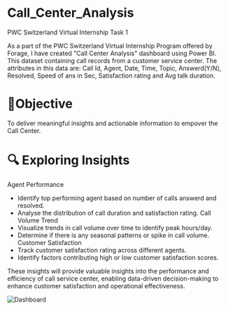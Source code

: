 # Call_Center_Analysis
PWC Switzerland Virtual Internship Task 1

As a part of the PWC Switzerland Virtual Internship Program offered by Forage, I have created "Call Center Analysis" dashboard using Power BI. This dataset containing call records from a customer service center. The attributes in this data are: Call Id, Agent, Date, Time, Topic, Answerd(Y/N), Resolved, Speed of ans in Sec, Satisfaction rating and Avg talk duration.

# 🎯Objective
To deliver meaningful insights and actionable information to empover the Call Center.

# 🔍 Exploring Insights
 Agent Performance
   * Identify top performing agent based on number of calls answerd and resolved.
   * Analyse the distribution of call duration and satisfaction rating.
 Call Volume Trend
   * Visualize trends in call volume over time to identify peak hours/day.
   * Determine if there is any seasonal patterns or spike in call volume.
 Customer Satisfaction
   * Track customer satisfaction rating across different agents.
   * Identify factors contributing high or low customer satisfaction scores.
   

  These insights will provide valuable insights into the performance and efficiency of call service center, enabling data-driven decision-making  to enhance customer satisfaction and operational effectiveness.


  
![Dashboard](https://github.com/Rupali4sr/Call_Center_Analysis/assets/143262390/d6180e03-f93e-4696-a6d2-cdb28f3604bb)



